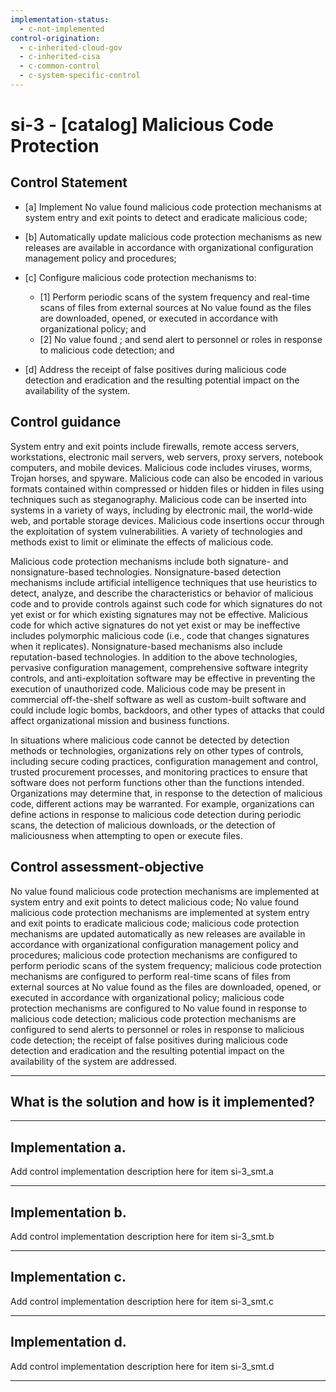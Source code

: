 ```yaml
---
implementation-status:
  - c-not-implemented
control-origination:
  - c-inherited-cloud-gov
  - c-inherited-cisa
  - c-common-control
  - c-system-specific-control
---
```


# si-3 - \[catalog\] Malicious Code Protection

## Control Statement

- \[a\] Implement No value found malicious code protection mechanisms at system entry and exit points to detect and eradicate malicious code;

- \[b\] Automatically update malicious code protection mechanisms as new releases are available in accordance with organizational configuration management policy and procedures;

- \[c\] Configure malicious code protection mechanisms to:

  - \[1\] Perform periodic scans of the system frequency and real-time scans of files from external sources at No value found as the files are downloaded, opened, or executed in accordance with organizational policy; and
  - \[2\]  No value found ; and send alert to personnel or roles in response to malicious code detection; and

- \[d\] Address the receipt of false positives during malicious code detection and eradication and the resulting potential impact on the availability of the system.

## Control guidance

System entry and exit points include firewalls, remote access servers, workstations, electronic mail servers, web servers, proxy servers, notebook computers, and mobile devices. Malicious code includes viruses, worms, Trojan horses, and spyware. Malicious code can also be encoded in various formats contained within compressed or hidden files or hidden in files using techniques such as steganography. Malicious code can be inserted into systems in a variety of ways, including by electronic mail, the world-wide web, and portable storage devices. Malicious code insertions occur through the exploitation of system vulnerabilities. A variety of technologies and methods exist to limit or eliminate the effects of malicious code.

Malicious code protection mechanisms include both signature- and nonsignature-based technologies. Nonsignature-based detection mechanisms include artificial intelligence techniques that use heuristics to detect, analyze, and describe the characteristics or behavior of malicious code and to provide controls against such code for which signatures do not yet exist or for which existing signatures may not be effective. Malicious code for which active signatures do not yet exist or may be ineffective includes polymorphic malicious code (i.e., code that changes signatures when it replicates). Nonsignature-based mechanisms also include reputation-based technologies. In addition to the above technologies, pervasive configuration management, comprehensive software integrity controls, and anti-exploitation software may be effective in preventing the execution of unauthorized code. Malicious code may be present in commercial off-the-shelf software as well as custom-built software and could include logic bombs, backdoors, and other types of attacks that could affect organizational mission and business functions.

In situations where malicious code cannot be detected by detection methods or technologies, organizations rely on other types of controls, including secure coding practices, configuration management and control, trusted procurement processes, and monitoring practices to ensure that software does not perform functions other than the functions intended. Organizations may determine that, in response to the detection of malicious code, different actions may be warranted. For example, organizations can define actions in response to malicious code detection during periodic scans, the detection of malicious downloads, or the detection of maliciousness when attempting to open or execute files.

## Control assessment-objective

No value found malicious code protection mechanisms are implemented at system entry and exit points to detect malicious code;
No value found malicious code protection mechanisms are implemented at system entry and exit points to eradicate malicious code;
malicious code protection mechanisms are updated automatically as new releases are available in accordance with organizational configuration management policy and procedures;
malicious code protection mechanisms are configured to perform periodic scans of the system frequency;
malicious code protection mechanisms are configured to perform real-time scans of files from external sources at No value found as the files are downloaded, opened, or executed in accordance with organizational policy;
malicious code protection mechanisms are configured to No value found in response to malicious code detection;
malicious code protection mechanisms are configured to send alerts to personnel or roles in response to malicious code detection;
the receipt of false positives during malicious code detection and eradication and the resulting potential impact on the availability of the system are addressed.

______________________________________________________________________

## What is the solution and how is it implemented?

<!-- Please leave this section blank and enter implementation details in the parts below. -->

______________________________________________________________________

## Implementation a.

Add control implementation description here for item si-3_smt.a

______________________________________________________________________

## Implementation b.

Add control implementation description here for item si-3_smt.b

______________________________________________________________________

## Implementation c.

Add control implementation description here for item si-3_smt.c

______________________________________________________________________

## Implementation d.

Add control implementation description here for item si-3_smt.d

______________________________________________________________________
